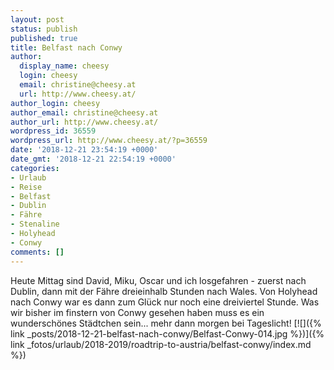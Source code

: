 ```yaml
---
layout: post
status: publish
published: true
title: Belfast nach Conwy
author:
  display_name: cheesy
  login: cheesy
  email: christine@cheesy.at
  url: http://www.cheesy.at/
author_login: cheesy
author_email: christine@cheesy.at
author_url: http://www.cheesy.at/
wordpress_id: 36559
wordpress_url: http://www.cheesy.at/?p=36559
date: '2018-12-21 23:54:19 +0000'
date_gmt: '2018-12-21 22:54:19 +0000'
categories:
- Urlaub
- Reise
- Belfast
- Dublin
- Fähre
- Stenaline
- Holyhead
- Conwy
comments: []
---
```

Heute Mittag sind David, Miku, Oscar und ich losgefahren - zuerst nach Dublin, dann mit der Fähre dreieinhalb Stunden nach Wales. Von Holyhead nach Conwy war es dann zum Glück nur noch eine dreiviertel Stunde.
Was wir bisher im finstern von Conwy gesehen haben muss es ein wunderschönes Städtchen sein... mehr dann morgen bei Tageslicht!
[![]({% link _posts/2018-12-21-belfast-nach-conwy/Belfast-Conwy-014.jpg %})]({% link _fotos/urlaub/2018-2019/roadtrip-to-austria/belfast-conwy/index.md %})
